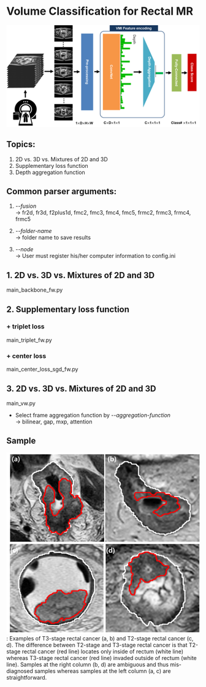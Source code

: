 # Volume Classification for Rectal MR

![overall scheme](/img/overall_scheme.png)

## Topics:
1. 2D vs. 3D vs. Mixtures of 2D and 3D
2. Supplementary loss function
3. Depth aggregation function

## Common parser arguments:
1. *--fusion*\
&rarr; fr2d, fr3d, f2plus1d, fmc2, fmc3, fmc4, fmc5, frmc2, frmc3, frmc4, frmc5 

2. *--folder-name*\
&rarr; folder name to save results

3. *--node*\
&rarr; User must register his/her computer information to config.ini

## 1. 2D vs. 3D vs. Mixtures of 2D and 3D

main_backbone_fw.py

## 2. Supplementary loss function

### + triplet loss
main_triplet_fw.py
### + center loss
main_center_loss_sgd_fw.py

## 3. 2D vs. 3D vs. Mixtures of 2D and 3D

main_vw.py

* Select frame aggregation function by *--aggregation-function*\
&rarr; bilinear, gap, mxp, attention

## Sample
![VCB](/img/easy_hard.png)
: Examples of T3-stage rectal cancer (a, b) and T2-stage rectal cancer (c, d). The difference between T2-stage and T3-stage rectal cancer is that T2-stage rectal cancer (red line) locates only inside of rectum (white line) whereas T3-stage rectal cancer (red line) invaded outside of rectum (white line). Samples at the right column (b, d) are ambiguous and thus mis-diagnosed samples whereas samples at the left column (a, c) are straightforward.